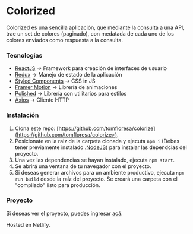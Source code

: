 # Colorized

Colorized es una sencilla aplicación, que mediante la consulta a una API, trae un set de colores (paginado), con medatada de cada uno de los colores enviados como respuesta a la consulta.

### Tecnologías

- [ReactJS](https://reactjs.org/) -> Framework para creación de interfaces de usuario
- [Redux](https://redux.js.org/) -> Manejo de estado de la aplicación
- [Styled Components](https://styled-components.com/) -> CSS in JS
- [Framer Motion](https://www.framer.com/motion/) -> Librería de animaciones
- [Polished](https://polished.js.org/) -> Librería con utilitarios para estilos
- [Axios](https://github.com/axios/axios) -> Cliente HTTP

### Instalación

1. Clona este repo: [https://github.com/tomfloresa/colorize](https://github.com/tomfloresa/colorize>).
2. Posicionate en la raiz de la carpeta clonada y ejecuta `npm i` (Debes tener previamente instalado .[NodeJS](https://nodejs.org/en/)) para instalar las dependcias del proyecto.
3. Una vez las dependencias se hayan instalado, ejecuta `npm start`.
4. Se abrirá una ventana de tu navegador con el proyecto.
5. Si deseas generar archivos para un ambiente productivo, ejecuta `npm run build` desde la raíz del proyecto. Se creará una carpeta con el "compilado" listo para producción.

### Proyecto

Si deseas ver el proyecto, puedes ingresar [acá](https://admiring-hawking-77ad07.netlify.app/).

Hosted en Netlify.
